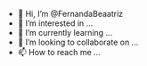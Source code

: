 - 👋 Hi, I’m @FernandaBeaatriz
- 👀 I’m interested in ...
- 🌱 I’m currently learning ...
- 💞️ I’m looking to collaborate on ...
- 📫 How to reach me ...

<!---
FernandaBeaatriz/FernandaBeaatriz is a ✨ special ✨ repository because its `README.md` (this file) appears on your GitHub profile.
You can click the Preview link to take a look at your changes.
--->
